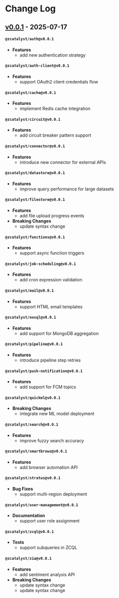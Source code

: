 # Change Log

## [v0.0.1](https://github.com/catalystbyzoho/zcatalyst-sdk-js/releases/tag/v0.0.1) - 2025-07-17

#### `@zcatalyst/auth@v0.0.1`
- **Features**
  - add new authentication strategy

#### `@zcatalyst/auth-client@v0.0.1`
- **Features**
  - support OAuth2 client credentials flow

#### `@zcatalyst/cache@v0.0.1`
- **Features**
  - implement Redis cache integration

#### `@zcatalyst/circuit@v0.0.1`
- **Features**
  - add circuit breaker pattern support

#### `@zcatalyst/connector@v0.0.1`
- **Features**
  - introduce new connector for external APIs

#### `@zcatalyst/datastore@v0.0.1`
- **Features**
  - improve query performance for large datasets

#### `@zcatalyst/filestore@v0.0.1`
- **Features**
  - add file upload progress events
- **Breaking Changes**
  - update syntax change

#### `@zcatalyst/functions@v0.0.1`
- **Features**
  - support async function triggers

#### `@zcatalyst/job-scheduling@v0.0.1`
- **Features**
  - add cron expression validation

#### `@zcatalyst/mail@v0.0.1`
- **Features**
  - support HTML email templates

#### `@zcatalyst/nosql@v0.0.1`
- **Features**
  - add support for MongoDB aggregation

#### `@zcatalyst/pipeline@v0.0.1`
- **Features**
  - introduce pipeline step retries

#### `@zcatalyst/push-notification@v0.0.1`
- **Features**
  - add support for FCM topics

#### `@zcatalyst/quickml@v0.0.1`
- **Breaking Changes**
  - integrate new ML model deployment

#### `@zcatalyst/search@v0.0.1`
- **Features**
  - improve fuzzy search accuracy

#### `@zcatalyst/smartbrowz@v0.0.1`
- **Features**
  - add browser automation API

#### `@zcatalyst/stratus@v0.0.1`
- **Bug Fixes**
  - support multi-region deployment

#### `@zcatalyst/user-management@v0.0.1`
- **Documentation**
  - support user role assignment

#### `@zcatalyst/zcql@v0.0.1`
- **Tests**
  - support subqueries in ZCQL

#### `@zcatalyst/zia@v0.0.1`
- **Features**
  - add sentiment analysis API
- **Breaking Changes**
  - update syntax change
  - update syntax change
